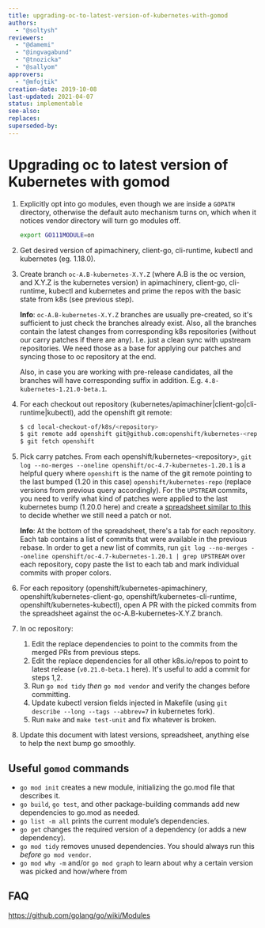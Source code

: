 ```yaml
---
title: upgrading-oc-to-latest-version-of-kubernetes-with-gomod
authors:
  - "@soltysh"
reviewers:
  - "@damemi"
  - "@ingvagabund"
  - "@tnozicka"
  - "@sallyom"
approvers:
  - "@mfojtik"
creation-date: 2019-10-08
last-updated: 2021-04-07
status: implementable
see-also:
replaces:
superseded-by:
---
```


# Upgrading oc to latest version of Kubernetes with gomod

1. Explicitly opt into go modules, even though we are inside a `GOPATH` directory,
   otherwise the default auto mechanism turns on, which when it notices vendor
   directory will turn go modules off.

   ```bash
   export GO111MODULE=on
   ```

2. Get desired version of apimachinery, client-go, cli-runtime, kubectl and kubernetes (eg. 1.18.0).

3. Create branch `oc-A.B-kubernetes-X.Y.Z` (where A.B is the oc version, and X.Y.Z is the kubernetes version)
   in apimachinery, client-go, cli-runtime, kubectl and kubernetes and prime the repos with the basic
   state from k8s (see previous step).

   **Info**: `oc-A.B-kubernetes-X.Y.Z` branches are usually
   pre-created, so it's sufficient to just check the branches already
   exist. Also, all the branches contain the latest changes from
   corresponding k8s repositories (without our carry patches if there
   are any). I.e. just a clean sync with upstream repositories. We
   need those as a base for applying our patches and syncing those to
   oc repository at the end.

   Also, in case you are working with pre-release candidates, all the branches will have corresponding suffix in addition. E.g. `4.8-kubernetes-1.21.0-beta.1`.

4. For each checkout out repository (kubernetes/apimachiner|client-go|cli-runtime|kubectl), add the openshift git remote:
   ```bash
   $ cd local-checkout-of/k8s/<repository>
   $ git remote add openshift git@github.com:openshift/kubernetes-<repo>.git
   $ git fetch openshift
   ```

5. Pick carry patches. From each openshift/kubernetes-\<repository\>, `git log --no-merges --oneline openshift/oc-4.7-kubernetes-1.20.1`
   is a helpful query where `openshift` is the name of the git remote pointing to the last bumped (1.20 in this case) `openshift/kubernetes-repo`
   (replace versions from previous query accordingly). For the `UPSTREAM` commits, you need
   to verify what kind of patches were applied to the last kubernetes bump (1.20.0 here) and create a
   [spreadsheet similar to this](https://docs.google.com/spreadsheets/d/16s4lUbjKdY1yPuqqSoNeS5L53n_u1T0RZYLvwiWK8ak/edit?usp=sharing)
   to decide whether we still need a patch or not.

   **Info**: At the bottom of the spreadsheet, there's a tab for each repository.
   Each tab contains a list of commits that were available in the previous rebase.
   In order to get a new list of commits, run `git log --no-merges --oneline openshift/oc-4.7-kubernetes-1.20.1 | grep UPSTREAM`
   over each repository, copy paste the list to each tab and mark individual commits with proper colors.

6. For each repository (openshift/kubernetes-apimachinery, openshift/kubernetes-client-go, openshift/kubernetes-cli-runtime,
   openshift/kubernetes-kubectl), open A PR with the picked commits from the spreadsheet against the oc-A.B-kubernetes-X.Y.Z branch.

7. In oc repository:
   1. Edit the replace dependencies to point to the commits from the merged PRs from previous steps.
   2. Edit the replace dependencies for all other k8s.io/repos to point to latest release (`v0.21.0-beta.1` here).
      It's useful to add a commit for steps 1,2.
   3. Run `go mod tidy` _then_ `go mod vendor` and verify the changes before committing.
   3. Update kubectl version fields injected in Makefile (using `git describe --long --tags --abbrev=7` in kubernetes fork).
   4. Run `make` and `make test-unit` and fix whatever is broken.
8. Update this document with latest versions, spreadsheet, anything else to help the next bump go smoothly.

## Useful `gomod` commands

* `go mod init` creates a new module, initializing the go.mod file that describes it.
* `go build`, `go test`, and other package-building commands add new dependencies to go.mod as needed.
* `go list -m all` prints the current module’s dependencies.
* `go get` changes the required version of a dependency (or adds a new dependency).
* `go mod tidy` removes unused dependencies.  You should always run this _before_ `go mod vendor`.
* `go mod why -m` and/or `go mod graph` to learn about why a certain version was picked and how/where from

## FAQ

https://github.com/golang/go/wiki/Modules
